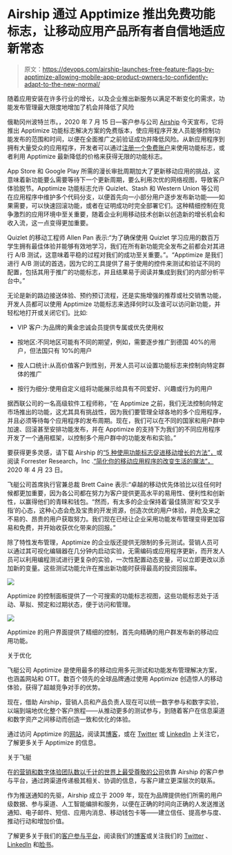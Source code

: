 # Airship 通过 Apptimize 推出免费功能标志，让移动应用产品所有者自信地适应新常态

> 原文：<https://devops.com/airship-launches-free-feature-flags-by-apptimize-allowing-mobile-app-product-owners-to-confidently-adapt-to-the-new-normal/>

随着应用安装在许多行业的增长，以及企业推出新服务以满足不断变化的需求，功能发布管理最大限度地增加了机会并降低了风险

俄勒冈州波特兰市。，2020 年 7 月 15 日—客户参与公司 [Airship](https://www.airship.com/) 今天宣布，它将推出 Apptimize 功能标志解决方案的免费版本，使应用程序开发人员能够控制功能发布的范围和时间，以便在全面推广之前验证成功并降低风险。从新应用程序到拥有大量受众的应用程序，开发者可以通过[注册一个免费账户](https://apptimize.com/feature-flags-signup/)来使用功能标志，或者利用 Apptimize 最新降低的价格来获得无限的功能标志。

App Store 和 Google Play 所需的漫长审批周期加大了更新移动应用的挑战，这意味着新功能要么需要等待下一个更新周期，要么利用次优的网络视图，导致客户体验脱节。Apptimize 功能标志允许 Quizlet、Stash 和 Western Union 等公司在应用程序中维护多个代码分支，以便首先向一小部分用户逐步发布新功能——如果需要，可以快速回滚功能，或者在证明成功时完全部署它们。这种精细控制在竞争激烈的应用环境中至关重要，随着企业利用移动技术创新以创造新的增长机会和收入流，这一点变得更加重要。

Quizlet 的移动工程师 Allen Pan 表示:“为了确保使用 Quizlet 学习应用的数百万学生拥有最佳体验并能够有效地学习，我们在所有新功能完全发布之前都会对其进行 A/B 测试，这意味着平稳的过程对我们的成功至关重要。”。“Apptimize 是我们进行 A/B 测试的首选，因为它的工具提供了易于使用的控件来测试和验证不同的配置，包括其用于推广的功能标志，并且结果易于阅读并集成到我们的内部分析平台中。”

无论是新的路边接送体验、预约预订流程，还是实施增强的推荐或社交销售功能，开发人员都可以使用 Apptimize 功能标志来选择何时以及谁可以访问新功能，并轻松地打开或关闭它们。比如:

*   VIP 客户:为品牌的黄金忠诚会员提供专属或优先使用权

*   按地区:不同地区可能有不同的期望，例如，需要逐步推广到德国 40%的用户，但法国只有 10%的用户

*   按人口统计:从高价值客户到性别，开发人员可以设置功能标志来控制向特定群体的推广

*   按行为细分:使用自定义组将功能展示给具有不同爱好、兴趣或行为的用户

据西联公司的一名高级软件工程师称，“在 Apptimize 之前，我们无法控制向特定市场推出的功能，这尤其具有挑战性，因为我们要管理全球各地的多个应用程序，并且必须等待每个应用程序的发布周期。现在，我们可以在不同的国家和用户群中加速、回滚甚至安排功能发布，并在 Apptimize 的支持下为我们的不同应用程序开发了一个通用框架，以控制多个用户群中的功能发布和实验。”

要获得更多灵感，请下载 Airship 的[“5 种使用功能标志促进移动增长的方法”，](https://www.airship.com/resources/whitepaper/5-ways-to-use-feature-flags-to-supercharge-your-mobile-growth/)或阅读 Forrester Research，Inc .[“简化你的移动应用程序的改变生活的魔法”，](https://www.airship.com/resources/analyst-report/forrester-report-the-life-changing-magic-of-simplifying-your-mobile-app/)2020 年 4 月 23 日。

飞艇公司首席执行官兼总裁 Brett Caine 表示:“卓越的移动优先体验比以往任何时候都更加重要，因为各公司都在努力为客户提供更高水平的易用性、便利性和创新性，以赢得他们的青睐和钱包。“然而，有太多的企业保持着‘最佳猜测’和‘交叉手指’的心态，这种心态会危及宝贵的开发资源，创造次优的用户体验，并危及来之不易的、昂贵的用户获取努力。我们现在已经让企业采用功能发布管理变得更加容易和免费，并开始收获优化带来的回报。”

除了特性发布管理，Apptimize 的企业版还提供无限制的多元测试。营销人员可以通过其可视化编辑器在几分钟内启动实验，无需编码或应用程序更新，而开发人员可以利用编程测试进行更复杂的实验，一次性配置动态变量，可以立即更改以添加新的变量。这些测试功能允许在推出新功能时获得最高的投资回报率。

![](img/95fe82fb7ae103af7d7fdb0e64f795d0.png)

Apptimize 的控制面板提供了一个可搜索的功能标志视图，这些功能标志处于活动、草拟、预定和过期状态，便于访问和管理。

![](img/fcf1112707297470bc20f8f850e136b2.png)

Apptimize 的用户界面提供了精细的控制，首先向精确的用户群发布新的移动应用功能。

关于优化

飞艇公司 Apptimize 是使用最多的移动应用多元测试和功能发布管理解决方案，也涵盖网站和 OTT。数百个领先的全球品牌通过使用 Apptimize 创造惊人的移动体验，获得了超越竞争对手的优势。

现在，借助 Airship，营销人员和产品负责人现在可以统一数字参与和数字实验，以端到端地优化整个客户旅程——从推动更多的测试参与，到随着客户在信息渠道和数字资产之间移动而创造一致和优化的体验。

通过访问 Apptimize 的[网站](https://apptimize.com/)，阅读其[博客](https://apptimize.com/blog/)，或在 [Twitter](https://twitter.com/apptimizeAB) 或 [LinkedIn](https://www.linkedin.com/company/apptimize-inc/) 上关注它，了解更多关于 Apptimize 的信息。

关于飞艇

在[的营销和数字体验团队数以千计的世界上最受尊敬的公司](https://www.airship.com/customers/)依靠 Airship 的客户参与平台，通过跨渠道传递极其相关、协调的信息，与客户建立更深层次的联系。

作为推送通知的先驱，Airship 成立于 2009 年，现在为品牌提供他们所需的用户级数据、参与渠道、人工智能编排和服务，以便在正确的时间向正确的人发送推送通知、电子邮件、短信、应用内消息、移动钱包卡等——建立信任、提高参与度、推动行动和增加价值。

了解更多关于我们的[客户参与平台](https://www.airship.com/platform/)，阅读我们的[博客](https://www.airship.com/blog/)或关注我们的 [Twitter](https://twitter.com/airship) 、 [LinkedIn](https://www.linkedin.com/company/airship-social) 和[脸书](https://www.facebook.com/airshipsocial/)。